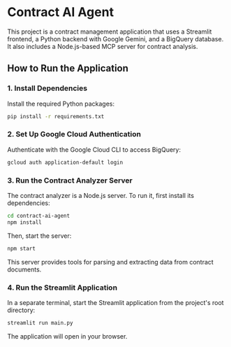 # Contract AI Agent

This project is a contract management application that uses a Streamlit frontend, a Python backend with Google Gemini, and a BigQuery database. It also includes a Node.js-based MCP server for contract analysis.

## How to Run the Application

### 1. Install Dependencies

Install the required Python packages:

```bash
pip install -r requirements.txt
```

### 2. Set Up Google Cloud Authentication

Authenticate with the Google Cloud CLI to access BigQuery:

```bash
gcloud auth application-default login
```

### 3. Run the Contract Analyzer Server

The contract analyzer is a Node.js server. To run it, first install its dependencies:

```bash
cd contract-ai-agent
npm install
```

Then, start the server:

```bash
npm start
```

This server provides tools for parsing and extracting data from contract documents.

### 4. Run the Streamlit Application

In a separate terminal, start the Streamlit application from the project's root directory:

```bash
streamlit run main.py
```

The application will open in your browser.